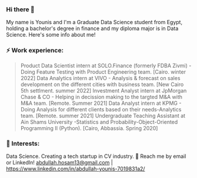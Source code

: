 ### Hi there 👋
My name is Younis and I'm a Graduate Data Science student from Egypt, holding a bachelor's degree in finance and my diploma major is in Data Science.
Here's some info about me!

### ⚡ Work experience:

>Product Data Scientist intern at SOLO.Finance (formerly FDBA Zivmi) - Doing Feature Testing with Product Engineering team. [Cairo. winter 2022]
>Data Analytics intern at VIVO - Analysis & forecast on sales development on the different cities with business team. [New Cairo 5th settlment. summer 2022]
>Investment Analyst intern at JpMorgan Chase & CO - Helping in decission making to the targted M&A with M&A team. [Remote. Summer 2021]
>Data Analyst intern at KPMG - Doing Analysis for different clients based on their needs-Analytics team. [Remote. summer 2021]
>Undergraduate Teaching Assistant at Ain Shams University -Statistics and Probability-Object-Oriented Programming II (Python). [Cairo, Abbassia. Spring 2020]

### 🌱 Interests:

Data Science.
Creating a tech startup in CV industry.
💬 Reach me by email or LinkedIn! abdullah.hosam13@gmail.com | https://www.linkedin.com/in/abdullah-younis-7019831a2/

<!---
abdullah-ai/abdullah-ai is a ✨ special ✨ repository because its `README.md` (this file) appears on your GitHub profile.
You can click the Preview link to take a look at your changes.
--->
